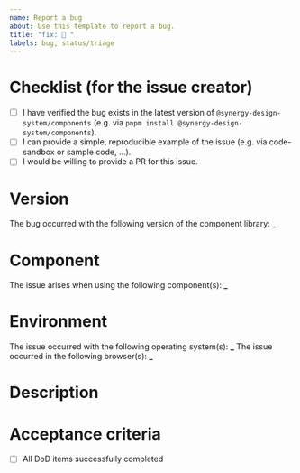 ```yaml
---
name: Report a bug
about: Use this template to report a bug.
title: "fix: 🤔 "
labels: bug, status/triage
---
```


<!--
Thank you for taking your time to report a bug in the Synergy Design System. Please make sure to verify the checklist below in order to give us detailed information about your request.
-->

# Checklist (for the issue creator)

- [ ] I have verified the bug exists in the latest version of `@synergy-design-system/components` (e.g. via `pnpm install @synergy-design-system/components`).
- [ ] I can provide a simple, reproducible example of the issue (e.g. via code-sandbox or sample code, ...).
- [ ] I would be willing to provide a PR for this issue.

# Version

The bug occurred with the following version of the component library: **\_**

# Component

The issue arises when using the following component(s): **\_**

# Environment

The issue occurred with the following operating system(s): **\_**
The issue occurred in the following browser(s): **\_**

# Description

<!--
Please provide a description of the bug.
If it is possible and meaningful please also consider to provide a screenshot or screencast.
-->

# Acceptance criteria

- [ ] All DoD items successfully completed
<!--
Add further specific criterias for the bug-fix.
-->
